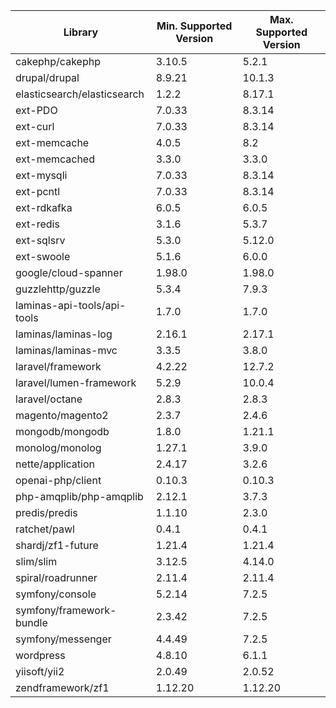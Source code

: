 | Library                     | Min. Supported Version | Max. Supported Version |
|-----------------------------|------------------------|------------------------|
| cakephp/cakephp             | 3.10.5                 | 5.2.1                  |
| drupal/drupal               | 8.9.21                 | 10.1.3                 |
| elasticsearch/elasticsearch | 1.2.2                  | 8.17.1                 |
| ext-PDO                     | 7.0.33                 | 8.3.14                 |
| ext-curl                    | 7.0.33                 | 8.3.14                 |
| ext-memcache                | 4.0.5                  | 8.2                    |
| ext-memcached               | 3.3.0                  | 3.3.0                  |
| ext-mysqli                  | 7.0.33                 | 8.3.14                 |
| ext-pcntl                   | 7.0.33                 | 8.3.14                 |
| ext-rdkafka                 | 6.0.5                  | 6.0.5                  |
| ext-redis                   | 3.1.6                  | 5.3.7                  |
| ext-sqlsrv                  | 5.3.0                  | 5.12.0                 |
| ext-swoole                  | 5.1.6                  | 6.0.0                  |
| google/cloud-spanner        | 1.98.0                 | 1.98.0                 |
| guzzlehttp/guzzle           | 5.3.4                  | 7.9.3                  |
| laminas-api-tools/api-tools | 1.7.0                  | 1.7.0                  |
| laminas/laminas-log         | 2.16.1                 | 2.17.1                 |
| laminas/laminas-mvc         | 3.3.5                  | 3.8.0                  |
| laravel/framework           | 4.2.22                 | 12.7.2                 |
| laravel/lumen-framework     | 5.2.9                  | 10.0.4                 |
| laravel/octane              | 2.8.3                  | 2.8.3                  |
| magento/magento2            | 2.3.7                  | 2.4.6                  |
| mongodb/mongodb             | 1.8.0                  | 1.21.1                 |
| monolog/monolog             | 1.27.1                 | 3.9.0                  |
| nette/application           | 2.4.17                 | 3.2.6                  |
| openai-php/client           | 0.10.3                 | 0.10.3                 |
| php-amqplib/php-amqplib     | 2.12.1                 | 3.7.3                  |
| predis/predis               | 1.1.10                 | 2.3.0                  |
| ratchet/pawl                | 0.4.1                  | 0.4.1                  |
| shardj/zf1-future           | 1.21.4                 | 1.21.4                 |
| slim/slim                   | 3.12.5                 | 4.14.0                 |
| spiral/roadrunner           | 2.11.4                 | 2.11.4                 |
| symfony/console             | 5.2.14                 | 7.2.5                  |
| symfony/framework-bundle    | 2.3.42                 | 7.2.5                  |
| symfony/messenger           | 4.4.49                 | 7.2.5                  |
| wordpress                   | 4.8.10                 | 6.1.1                  |
| yiisoft/yii2                | 2.0.49                 | 2.0.52                 |
| zendframework/zf1           | 1.12.20                | 1.12.20                |
